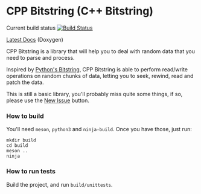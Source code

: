 CPP Bitstring (C++ Bitstring)
=============

Current build status [![Build Status](https://travis-ci.org/alexandernst/cpp-bitstring.svg?branch=master)](https://travis-ci.org/alexandernst/cpp-bitstring)

[Latest Docs](http://alexandernst.github.io/cpp-bitstring) (Doxygen)


CPP Bitstring is a library that will help you to deal with random data that you need to parse and process.

Inspired by [Python's Bitstring](https://code.google.com/p/python-bitstring/), CPP Bitstring is able to perform
read/write operations on random chunks of data, letting you to seek, rewind, read and patch the data.

This is still a basic library, you'll probably miss quite some things, if so, please use the [New Issue](https://github.com/alexandernst/cpp-bitstring/issues/new) button.

### How to build

You'll need `meson`, `python3` and `ninja-build`. Once you have those, just run:

    mkdir build
    cd build
    meson ..
    ninja

### How to run tests

Build the project, and run `build/unittests`.
